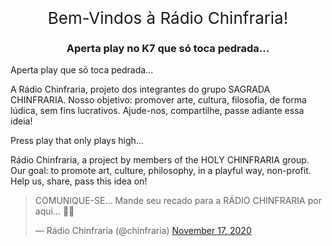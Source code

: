 
<div style="font-size:26px;font-style:bold;text-align:center">        
Bem-Vindos à Rádio Chinfraria!
</div>  
<p></p>
<center>

<!-- BEGINS: AUTO-GENERATED MUSES RADIO PLAYER CODE -->
<script type="text/javascript" src="https://hosted.muses.org/mrp.js"></script>
<script type="text/javascript">
MRP.insert({
'url':'http://stream.zeno.fm/f5w9ygtf3uhvv',
'lang':'pt',
'codec':'mp3',
'volume':80,
'autoplay':true,
'jsevents':true,
'buffering':0,
'title':'',
'wmode':'transparent',
'skin':'cassette',
'width':200,
'height':120
});
</script>
<!-- ENDS: AUTO-GENERATED MUSES RADIO PLAYER CODE -->

<p><h3>Aperta play no K7 que só toca pedrada...</h3></p>
</center>

<p>
Aperta play que só toca pedrada...

A Rádio Chinfraria, projeto dos integrantes do grupo SAGRADA CHINFRARIA. Nosso objetivo: promover arte, cultura, filosofia, de forma lúdica, sem fins lucrativos. Ajude-nos, compartilhe, passe adiante essa ideia!

Press play that only plays high...

Rádio Chinfraria, a project by members of the HOLY CHINFRARIA group. Our goal: to promote art, culture, philosophy, in a playful way, non-profit. Help us, share, pass this idea on!
</p>

<blockquote class="twitter-tweet"><p lang="pt" dir="ltr">COMUNIQUE-SE... Mande seu recado para a RÁDIO CHINFRARIA por aqui... 🤟😉</p>&mdash; Rádio Chinfraria (@chinfraria) <a href="https://twitter.com/chinfraria/status/1328581746275868672?ref_src=twsrc%5Etfw">November 17, 2020</a></blockquote> <script async src="https://platform.twitter.com/widgets.js" charset="utf-8"></script>

<audio><source src="https://doc-0g-30-docs.googleusercontent.com/docs/securesc/0781fre053vcb0u9dr3kqkao6ltsep2t/20todtd8l2rub3s1cmq72lgqu70lvgj0/1605989550000/04891651114017176695/04891651114017176695/1CDqDjQDkM1TNrmWLrqnBkIt3nk1kfHVn?e=download&amp;authuser=1" type="audio/mpeg"></audio>
